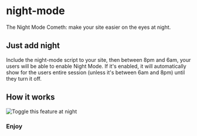 # night-mode
The Night Mode Cometh: make your site easier on the eyes at night.

## Just add night
Include the night-mode script to your site, then between 8pm and 6am, your users will be able to enable Night Mode. If it's enabled, it will automatically show for the users entire session (unless it's between 6am and 8pm) until they turn it off.

## How it works
![Toggle this feature at night](http://wtf.jefff.co/night-mode/img/how-this-works.gif)

### Enjoy
